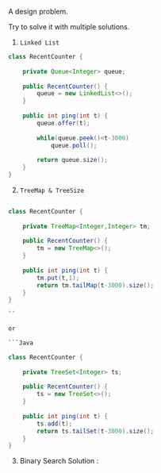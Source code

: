 
A design problem.

Try to solve it with multiple solutions.

1. `Linked List`

```Java
class RecentCounter {
    
    private Queue<Integer> queue;
    
    public RecentCounter() {
        queue = new LinkedList<>();
    }
    
    public int ping(int t) {
        queue.offer(t);
        
        while(queue.peek()<t-3000)
            queue.poll();
        
        return queue.size();   
    }
}
```

2. `TreeMap & TreeSize`

```Java

class RecentCounter {
    
    private TreeMap<Integer,Integer> tm;
    
    public RecentCounter() {
        tm = new TreeMap<>();
    }
    
    public int ping(int t) {
        tm.put(t,1);
        return tm.tailMap(t-3000).size();
    }
}

``

or 

```Java

class RecentCounter {
    
    private TreeSet<Integer> ts;
    
    public RecentCounter() {
        ts = new TreeSet<>();
    }
    
    public int ping(int t) {
        ts.add(t);
        return ts.tailSet(t-3000).size();
    }
}

```

3. Binary Search Solution :

```Java


```


```Python


```